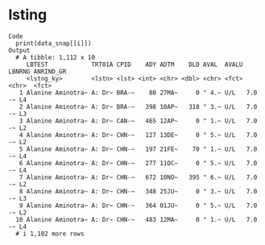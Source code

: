 # lsting

    Code
      print(data_snap[[i]])
    Output
      # A tibble: 1,112 x 10
         LBTEST            TRT01A CPID    ADY ADTM    DLD AVAL  AVALU LBNRNG ANRIND_GR
         <lstng_ky>        <lstn> <lst> <int> <chr> <dbl> <chr> <fct> <chr>  <fct>    
       1 Alanine Aminotra~ A: Dr~ BRA-~    80 27MA~     0 " 4.~ U/L   7.0 -~ L4       
       2 Alanine Aminotra~ A: Dr~ BRA-~   398 10AP~   318 " 3.~ U/L   7.0 -~ L3       
       3 Alanine Aminotra~ A: Dr~ CAN-~   465 12AP~     0 " 1.~ U/L   7.0 -~ L2       
       4 Alanine Aminotra~ A: Dr~ CHN-~   127 13DE~     0 " 5.~ U/L   7.0 -~ L2       
       5 Alanine Aminotra~ A: Dr~ CHN-~   197 21FE~    70 " 1.~ U/L   7.0 -~ L4       
       6 Alanine Aminotra~ A: Dr~ CHN-~   277 11OC~     0 " 5.~ U/L   7.0 -~ L4       
       7 Alanine Aminotra~ A: Dr~ CHN-~   672 10NO~   395 " 6.~ U/L   7.0 -~ L2       
       8 Alanine Aminotra~ A: Dr~ CHN-~   348 25JU~     0 " 3.~ U/L   7.0 -~ L3       
       9 Alanine Aminotra~ A: Dr~ CHN-~   364 01JU~     0 " 5.~ U/L   7.0 -~ L2       
      10 Alanine Aminotra~ A: Dr~ CHN-~   483 12MA~     0 " 1.~ U/L   7.0 -~ L4       
      # i 1,102 more rows

